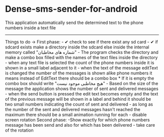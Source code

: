 Dense-sms-sender-for-android
============================

This application automatically send the determined text to the phone numbers inside a text file

**********************************************

Things to do ->
	First phase:
	- ✔ check to see if there exist any sd card
	- ✔ if sdcard exists make a directory inside the sdcard else inside the internal memory called "شماره های مخاطبان"
	- The program checks the directory and make a combo box filled with the names of the text files inside the directory
	- when any text file is selected the count of the phone numbers inside it is shown in a small label adjacent to it
	- when the text of the message editText is changed the number of the messages is shown alike phone numbers
	it means instead of EditText there should be a combo box  * If it is empty the combo box should write "هیچ مخاطبی موجود نیست"
	- Based on the size of the message the application shows the number of sent and delivered messages
	- when the send button is pressed the edit text becomes empty and the text of the previous message will be shown in a label
	and behind it should be two small numbers indicating the count of sent and delivered
	- as long as the number of the sent and delivered messages hasn't reached the maximum there should be a small animation
	running for each
	- disable screen rotation
	Second phase:
	-Show exactly for which phone numbers message has been send and also for which has been delivered
	- take care of the rotation
